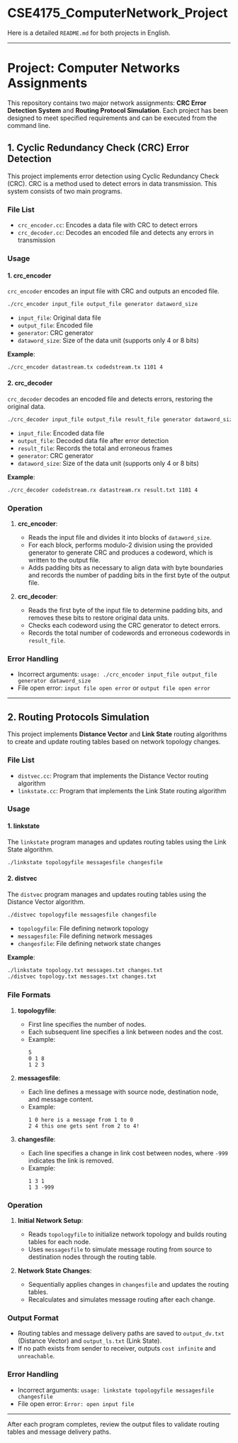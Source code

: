 # CSE4175_ComputerNetwork_Project

Here is a detailed `README.md` for both projects in English.

---

# Project: Computer Networks Assignments

This repository contains two major network assignments: **CRC Error Detection System** and **Routing Protocol Simulation**. Each project has been designed to meet specified requirements and can be executed from the command line.

## 1. Cyclic Redundancy Check (CRC) Error Detection

This project implements error detection using Cyclic Redundancy Check (CRC). CRC is a method used to detect errors in data transmission. This system consists of two main programs.

### File List
- `crc_encoder.cc`: Encodes a data file with CRC to detect errors
- `crc_decoder.cc`: Decodes an encoded file and detects any errors in transmission

### Usage

#### 1. crc_encoder
`crc_encoder` encodes an input file with CRC and outputs an encoded file.

```bash
./crc_encoder input_file output_file generator dataword_size
```

- `input_file`: Original data file
- `output_file`: Encoded file
- `generator`: CRC generator
- `dataword_size`: Size of the data unit (supports only 4 or 8 bits)

**Example**:
```bash
./crc_encoder datastream.tx codedstream.tx 1101 4
```

#### 2. crc_decoder
`crc_decoder` decodes an encoded file and detects errors, restoring the original data.

```bash
./crc_decoder input_file output_file result_file generator dataword_size
```

- `input_file`: Encoded data file
- `output_file`: Decoded data file after error detection
- `result_file`: Records the total and erroneous frames
- `generator`: CRC generator
- `dataword_size`: Size of the data unit (supports only 4 or 8 bits)

**Example**:
```bash
./crc_decoder codedstream.rx datastream.rx result.txt 1101 4
```

### Operation
1. **crc_encoder**:
   - Reads the input file and divides it into blocks of `dataword_size`.
   - For each block, performs modulo-2 division using the provided generator to generate CRC and produces a codeword, which is written to the output file.
   - Adds padding bits as necessary to align data with byte boundaries and records the number of padding bits in the first byte of the output file.

2. **crc_decoder**:
   - Reads the first byte of the input file to determine padding bits, and removes these bits to restore original data units.
   - Checks each codeword using the CRC generator to detect errors.
   - Records the total number of codewords and erroneous codewords in `result_file`.

### Error Handling
- Incorrect arguments: `usage: ./crc_encoder input_file output_file generator dataword_size`
- File open error: `input file open error` or `output file open error`

---

## 2. Routing Protocols Simulation

This project implements **Distance Vector** and **Link State** routing algorithms to create and update routing tables based on network topology changes.

### File List
- `distvec.cc`: Program that implements the Distance Vector routing algorithm
- `linkstate.cc`: Program that implements the Link State routing algorithm

### Usage

#### 1. linkstate
The `linkstate` program manages and updates routing tables using the Link State algorithm.

```bash
./linkstate topologyfile messagesfile changesfile
```

#### 2. distvec
The `distvec` program manages and updates routing tables using the Distance Vector algorithm.

```bash
./distvec topologyfile messagesfile changesfile
```

- `topologyfile`: File defining network topology
- `messagesfile`: File defining network messages
- `changesfile`: File defining network state changes

**Example**:
```bash
./linkstate topology.txt messages.txt changes.txt
./distvec topology.txt messages.txt changes.txt
```

### File Formats
1. **topologyfile**:
   - First line specifies the number of nodes.
   - Each subsequent line specifies a link between nodes and the cost.
   - Example:
     ```
     5
     0 1 8
     1 2 3
     ```

2. **messagesfile**:
   - Each line defines a message with source node, destination node, and message content.
   - Example:
     ```
     1 0 here is a message from 1 to 0
     2 4 this one gets sent from 2 to 4!
     ```

3. **changesfile**:
   - Each line specifies a change in link cost between nodes, where `-999` indicates the link is removed.
   - Example:
     ```
     1 3 1
     1 3 -999
     ```

### Operation
1. **Initial Network Setup**:
   - Reads `topologyfile` to initialize network topology and builds routing tables for each node.
   - Uses `messagesfile` to simulate message routing from source to destination nodes through the routing table.

2. **Network State Changes**:
   - Sequentially applies changes in `changesfile` and updates the routing tables.
   - Recalculates and simulates message routing after each change.

### Output Format
- Routing tables and message delivery paths are saved to `output_dv.txt` (Distance Vector) and `output_ls.txt` (Link State).
- If no path exists from sender to receiver, outputs `cost infinite` and `unreachable`.

### Error Handling
- Incorrect arguments: `usage: linkstate topologyfile messagesfile changesfile`
- File open error: `Error: open input file`

---

After each program completes, review the output files to validate routing tables and message delivery paths.
